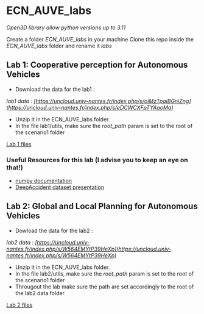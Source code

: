# ECN_AUVE_labs

*Open3D library allow python versions up to 3.11*

Create a folder _ECN_AUVE_labs_ in your machine
Clone this repo inside the _ECN_AUVE_labs_ folder and rename it _labs_


## Lab 1: Cooperative perception for Autonomous Vehicles

- Download the data for the lab1 :

_lab1 data : [https://uncloud.univ-nantes.fr/index.php/s/oiMzTpqiBGniZng](https://uncloud.univ-nantes.fr/index.php/s/eDCWCXFpTYAaoMa)_

- Unzip it in the ECN_AUVE_labs folder.
- In the file lab1/utils, make sure the _root_path_ param is set to the root of the scenario1 folder

[Lab 1 files](https://github.com/CBeaune/ECN_AUVE_labs_students/tree/student_version/lab1)

### Useful Resources for this lab (I advise you to keep an eye on that!)
- [numpy documentation ](https://numpy.org/doc/stable/reference/arrays.html) 
- [DeepAccident dataset presentation](https://deepaccident.github.io/)
  
## Lab 2: Global and Local Planning for Autonomous Vehicles 
- Dowload the data for the lab2 :
  
_lab2 data : [https://uncloud.univ-nantes.fr/index.php/s/W564EMYtP39HeXp](https://uncloud.univ-nantes.fr/index.php/s/W564EMYtP39HeXp)_

- Unzip it in the ECN_AUVE_labs folder.
- In the file lab2/utils, make sure the _root_path_ param is set to the root of the scenario1 folder
- Througout the lab make sure the path are set accordingly to the root of the lab2 data folder

[Lab 2 files](https://github.com/CBeaune/ECN_AUVE_labs_students/tree/student_version/lab2)



